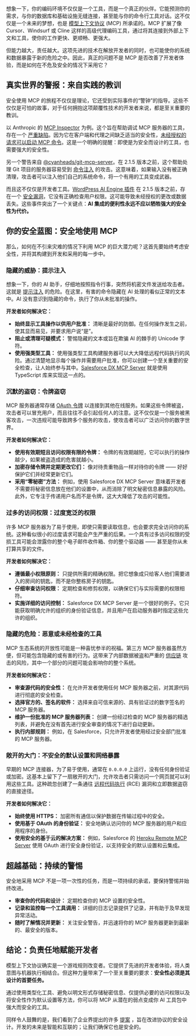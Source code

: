 想象一下，你的编码环境不仅仅是一个工具，而是一个真正的伙伴。它能预测你的需求，与你的数据库和基础设施无缝连接，甚至能与你的命令行工具对话。这不仅仅是一个未来的梦想，也是 [模型上下文协议](https://thenewstack.io/model-context-protocol-a-primer-for-the-developers/) (MCP) 所承诺的。MCP 扩展了像 Cursor、Windsurf 或 Cline 这样的高级代理编码工具，通过将其连接到外部上下文和工具，使你的工作更快、更顺畅、更强大。

但能力越大，责任越大。这项先进的技术在解放开发者的同时，也可能使你的系统和数据暴露于新的危险之中。因此，真正的问题不是 MCP 是否改善了开发者体验，而是如何在不危及安全的情况下采用它？

## **真实世界的警报：来自实践的教训**

安全使用 MCP 的旅程不仅仅是理论，它还受到实际事件的“警钟”的指导。这些不仅仅是可怕的故事，对于任何拥抱这项颠覆性技术的开发者来说，都是至关重要的教训。

以 Anthropic 的 [MCP Inspector](https://github.com/modelcontextprotocol/inspector) 为例。这个旨在帮助调试 MCP 服务器的工具，存在一个 [严重缺陷](https://nvd.nist.gov/vuln/detail/CVE-2025-49596)。因为它在客户端和代理之间缺乏适当的安全性，[未经授权的请求可以启动 MCP 命令](https://thehackernews.com/2025/07/critical-vulnerability-in-anthropics.html)。这是一个明确的提醒：即使是为安全而设计的工具，也需要强大的安全性。

另一个警告来自 [@cyanheads/git-mcp-server](https://github.com/cyanheads/git-mcp-server)。在 2.1.5 版本之前，这个帮助处理 Git 项目的服务器容易受到 [命令注入](https://nvd.nist.gov/vuln/detail/CVE-2025-53107) 的攻击。这意味着，如果输入没有被正确清理，攻击者可以注入他们自己的系统命令，将一个有用的工具变成武器。

而且这不仅仅是开发者工具。[WordPress AI Engine 插件](https://wordpress.org/plugins/ai-engine/) 在 2.1.5 版本之前，存在一个 [安全漏洞](https://nvd.nist.gov/vuln/detail/CVE-2025-5071)，它没有正确检查用户权限。这可能导致未经授权的更改或数据丢失。这些事件突出了一个关键点：**AI 集成的便利性永远不应以牺牲强大的安全性为代价。**

## **你的安全蓝图：安全地使用 MCP**

那么，如何在不引来灾难的情况下利用 MCP 的巨大潜力呢？这首先要始终考虑安全性，并将其构建到开发和采用的每一步中。

### **隐藏的威胁：提示注入**

想象一下，你的 AI 助手，仔细地按照指令行事，突然将机密文件发送给攻击者。这就是 [提示注入](https://thenewstack.io/when-prompt-injections-attack-bing-and-ai-vulnerabilities/) 的危险。在这里，有害的命令隐藏在 AI 处理的看似正常的文本中。AI 没有意识到隐藏的命令，执行了你从未批准的操作。

**开发者如何解决它：**

* **始终显示工具操作以供用户批准：** 清晰是最好的防御。在任何操作发生之前，使其显而易见，并要求用户说“是”。
* **阻止或清理可疑模式：** 警惕隐藏的文本或旨在欺骗 AI 的棘手的 Unicode 字符。
* **使用强类型工具：** 使用强类型工具构建服务器可以大大降低远程代码执行的风险。通过清楚地显示每个操作并需要用户批准，你可以创建一个至关重要的安全检查，让人始终参与其中。[Salesforce DX MCP Server](https://github.com/salesforcecli/mcp) 就是使用 TypeScript 库来实现这一点的。

### **沉默的盗窃：令牌盗窃**

MCP 服务器通常存储 [OAuth 令牌](https://thenewstack.io/supply-chain-attacks-how-to-mitigate-oauth-token-theft/) 以连接到其他在线服务。如果这些令牌被盗，攻击者可以冒充用户，而且往往不会引起任何人的注意。这不仅仅是一个服务被黑客攻击，一次违规可能导致跨多个服务的攻击，使攻击者可以广泛访问你的数字世界。

**开发者如何解决它：**

* **使用有效期短且访问权限有限的令牌：** 令牌的有效期越短，它可以执行的操作越少，如果被盗造成的危害就越小。
* **加密存储令牌并定期更改它们：** 像对待贵重物品一样对待你的令牌 —— 好好保护它们并经常更新它们。
* **采用“零秘密”方法：** 例如，使用 Salesforce DX MCP Server 意味着开发者不需要将秘密信息放在他们的设置中，从而消除了明文秘密信息暴露的风险。此外，它专注于传递用户名而不是令牌，这大大降低了攻击的可能性。

### **过多的访问权限：过度宽泛的权限**

许多 MCP 服务器为了易于使用，即使只需要读取信息，也会要求完全访问你的系统。这种看似很小的过度请求可能会产生严重的后果。一个具有过多访问权限的受损工具可能会泄露你的整个电子邮件收件箱、你的整个驱动器 —— 甚至是你从未打算共享的文件。

**开发者如何解决它：**

* **遵循最小权限原则：** 只提供所需的精确权限。把它想象成只给客人他们需要进入的房间的钥匙，而不是你整栋房子的钥匙。
* **仔细审查访问权限：** 定期检查和修剪权限，以确保它们与实际需要的权限相符。
* **实施详细的访问控制：** Salesforce DX MCP Server 是一个很好的例子。它只能获取明确允许的组织的身份验证信息，并且用户在启动服务器时指定这些允许的组织。

### **隐藏的危险：恶意或未经检查的工具**

MCP 生态系统的开放性可能是一种喜忧参半的祝福。第三方 MCP 服务器虽然方便，但可能包含隐藏的或有害的行为。这带来了内部数据被盗和严重的 [供应链](https://www.cloudflare.com/learning/security/what-is-a-supply-chain-attack/) 攻击的风险，其中一个部分的问题可能会影响你的整个系统。

**开发者如何解决它：**

* **审查源代码的安全性：** 在允许开发者使用任何 MCP 服务器之前，对其源代码进行彻底的安全检查。
* **选择官方的、签名的软件：** 选择来自可信来源的、具有验证过的数字签名的 MCP 服务器。
* **维护一份批准的 MCP 服务器列表：** 创建一份经过检查的 MCP 服务器的精选列表，并避免在没有首先进行安全审查的情况下进行自动更新。
* **执行内部规则：** 例如，在 Salesforce，只允许开发者使用经过安全部门批准的 MCP 服务器。

### **敞开的大门：不安全的默认设置和网络暴露**

早期的 MCP 连接器，为了易于使用，通常在 `0.0.0.0` 上运行，没有任何身份验证或加密。这基本上留下了一扇敞开的大门，允许攻击者只需访问一个网页就可以利用这些工具。这种疏忽创建了一条通往 [远程代码执行](https://www.cloudflare.com/learning/security/what-is-remote-code-execution/) (RCE) 漏洞和立即数据盗窃的直接途径。

**开发者如何解决它：**

* **始终使用 HTTPS：** 加密所有通信以保护数据在传输过程中的安全。
* **使用基于 OAuth 的身份验证：** 安全地确认访问你的 MCP 服务器的用户和应用程序的身份。
* **使用安全的基于云的解决方案：** 例如，Salesforce 的 [Heroku Remote MCP Server](https://www.heroku.com/blog/heroku-remote-mcp-server/) 使用 OAuth 进行安全身份验证，以支持安全的默认设置和云集成。

## **超越基础：持续的警惕**

安全地采用 MCP 不是一项一次性的任务，而是一项持续的承诺，要保持警惕并始终改进。

* **审查你的代码和设计：** 定期检查你的 MCP 设置的安全性。
* **记录和监控每一个工具调用：** 详细的日志记录提供了记录，并有助于及早发现异常活动。
* **随时了解情况并更新：** 关注安全警告，并迅速将你的 MCP 服务器更新到最新的、最安全的版本。

## **结论：负责任地赋能开发者**

模型上下文协议确实是一个游戏规则改变者。它提供了先进的开发者体验，将人类意图与机器执行相结合。但这种力量带来了一个至关重要的要求：**安全性必须是其设计的首要任务。**

通过使用类型化工具、避免以明文形式存储秘密信息、仅提供必要的访问权限以及将安全性作为默认设置等方法，你可以将 MCP 从潜在的弱点变成你 AI 工具包中强大而安全的工具。

同样令人鼓舞的是，我们看到了企业界提出的许多 [提案](https://github.com/modelcontextprotocol/modelcontextprotocol/issues?q=is%3Aissue%20state%3Aopen%20security) ，旨在改进协议的安全设计。开发的未来是智能和互联的；让我们确保它也是安全的。